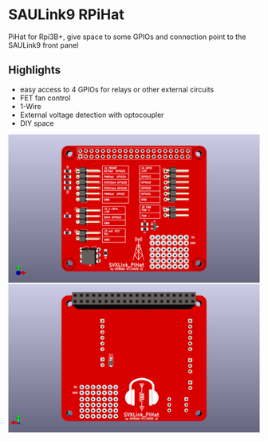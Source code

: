 # SAULink9 RPiHat

PiHat for Rpi3B+, give space to some GPIOs and connection point to the SAULink9 front panel

## Highlights
  * easy access to 4 GPIOs for relays or other external circuits
  * FET fan control
  * 1-Wire 
  * External voltage detection with optocoupler
  * DIY space

![PCB](SVXLink_PiHat_v2.png)
![PCB](SVXLink_PiHat_v2_back.png)
